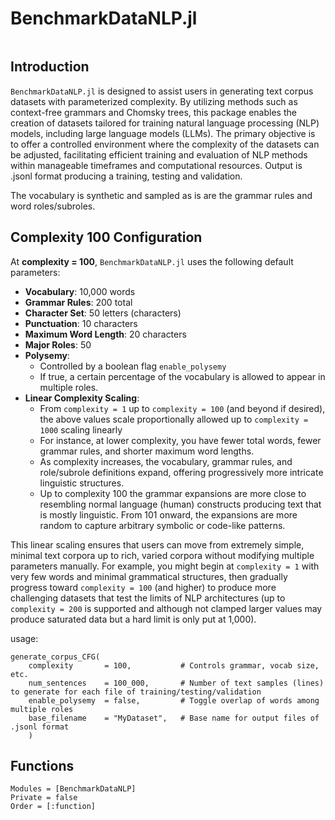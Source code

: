 # BenchmarkDataNLP.jl

```@contents

```

## Introduction

`BenchmarkDataNLP.jl` is designed to assist users in generating text corpus datasets with parameterized complexity. By utilizing methods such as context-free grammars and Chomsky trees, this package enables the creation of datasets tailored for training natural language processing (NLP) models, including large language models (LLMs). The primary objective is to offer a controlled environment where the complexity of the datasets can be adjusted, facilitating efficient training and evaluation of NLP methods within manageable timeframes and computational resources. Output is .jsonl format producing a training, testing and validation.

The vocabulary is synthetic and sampled as is are the grammar rules and word roles/subroles.

## Complexity 100 Configuration

At **complexity = 100**, `BenchmarkDataNLP.jl` uses the following default parameters:

- **Vocabulary**: 10,000 words
- **Grammar Rules**: 200 total
- **Character Set**: 50 letters (characters)
- **Punctuation**: 10 characters
- **Maximum Word Length**: 20 characters
- **Major Roles**: 50
- **Polysemy**:
  - Controlled by a boolean flag `enable_polysemy`
  - If true, a certain percentage of the vocabulary is allowed to appear in multiple roles.
- **Linear Complexity Scaling**:
  - From `complexity = 1` up to `complexity = 100` (and beyond if desired), the above values scale proportionally allowed up to `complexity = 1000` scaling linearly
  - For instance, at lower complexity, you have fewer total words, fewer grammar rules, and shorter maximum word lengths.
  - As complexity increases, the vocabulary, grammar rules, and role/subrole definitions expand, offering progressively more intricate linguistic structures.
  - Up to complexity 100 the grammar expansions are more close to resembling normal language (human) constructs producing text that is mostly linguistic. From 101 onward, the expansions are more random to capture arbitrary symbolic or code-like patterns.

This linear scaling ensures that users can move from extremely simple, minimal text corpora up to rich, varied corpora without modifying multiple parameters manually. For example, you might begin at `complexity = 1` with very few words and minimal grammatical structures, then gradually progress toward `complexity = 100` (and higher) to produce more challenging datasets that test the limits of NLP architectures (up to `complexity = 200` is supported and although not clamped larger values may produce saturated data but a hard limit is only put at 1,000).

usage:

```
generate_corpus_CFG(
    complexity       = 100,           # Controls grammar, vocab size, etc.
    num_sentences    = 100_000,       # Number of text samples (lines) to generate for each file of training/testing/validation
    enable_polysemy  = false,         # Toggle overlap of words among multiple roles
    base_filename    = "MyDataset",   # Base name for output files of .jsonl format
    )
```

## Functions

```@autodocs
Modules = [BenchmarkDataNLP]
Private = false
Order = [:function]
```
